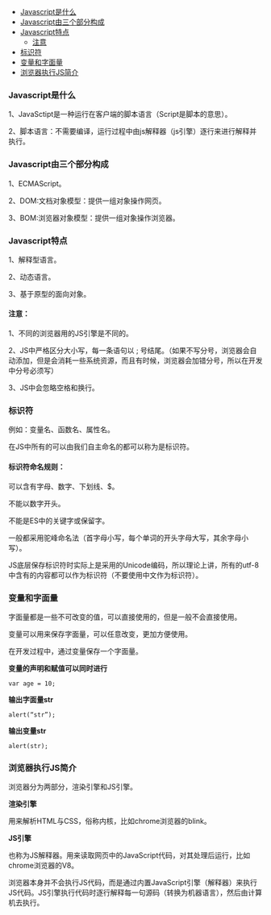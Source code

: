 - [Javascript是什么](#javascript是什么)
- [Javascript由三个部分构成](#javascript由三个部分构成)
- [Javascript特点](#javascript特点)
	- [注意](#注意)
- [标识符](#标识符)
- [变量和字面量](#变量和字面量)
- [浏览器执行JS简介](#浏览器执行JS简介)

### Javascript是什么
1、JavaSctipt是一种运行在客户端的脚本语言（Script是脚本的意思）。

2、脚本语言：不需要编译，运行过程中由js解释器（js引擎）逐行来进行解释并执行。

### Javascript由三个部分构成
1、ECMAScript。

2、DOM:文档对象模型：提供一组对象操作网页。

3、BOM:浏览器对象模型：提供一组对象操作浏览器。

### Javascript特点
1、解释型语言。

2、动态语言。

3、基于原型的面向对象。

#### 注意：
1、不同的浏览器用的JS引擎是不同的。

2、JS中严格区分大小写，每一条语句以 ;  号结尾。（如果不写分号，浏览器会自动添加，但是会消耗一些系统资源，而且有时候，浏览器会加错分号，所以在开发中分号必须写）

3、JS中会忽略空格和换行。

### 标识符
例如：变量名、函数名、属性名。

在JS中所有的可以由我们自主命名的都可以称为是标识符。

#### 标识符命名规则：
可以含有字母、数字、下划线、$。

不能以数字开头。

不能是ES中的关键字或保留字。

一般都采用驼峰命名法（首字母小写，每个单词的开头字母大写，其余字母小写）。

JS底层保存标识符时实际上是采用的Unicode编码，所以理论上讲，所有的utf-8中含有的内容都可以作为标识符（不要使用中文作为标识符）。

### 变量和字面量
字面量都是一些不可改变的值，可以直接使用的，但是一般不会直接使用。

变量可以用来保存字面量，可以任意改变，更加方便使用。

在开发过程中，通过变量保存一个字面量。

**变量的声明和赋值可以同时进行**
```
var age = 10;
```
**输出字面量str**
```
alert(“str”);
```
**输出变量str**
```
alert(str);
```

### 浏览器执行JS简介

浏览器分为两部分，渲染引擎和JS引擎。

**渲染引擎**

用来解析HTML与CSS，俗称内核，比如chrome浏览器的blink。

**JS引擎**

也称为JS解释器。用来读取网页中的JavaScript代码，对其处理后运行，比如chrome浏览器的V8。

浏览器本身并不会执行JS代码，而是通过内置JavaScript引擎（解释器）来执行JS代码。JS引擎执行代码时逐行解释每一句源码（转换为机器语言），然后由计算机去执行。
